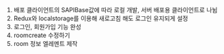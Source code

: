 1. 배포 클라이언트의 SAPIBase값에 따라 로컬 개발, 서버 배포용 클라이언트로 나뉨
2. Redux와 localstorage를 이용해 새로고침 해도 로그인 유지되게 설정
3. 로그인, 회원가입 기능 완성
4. roomcreate 수정하기
5. room 정보 엘레멘트 제작
<!-- 2. 텍스트필드에 값 넣고싶으면 defaultvalue 사용
3. 프로필 창 수정하기 -->
